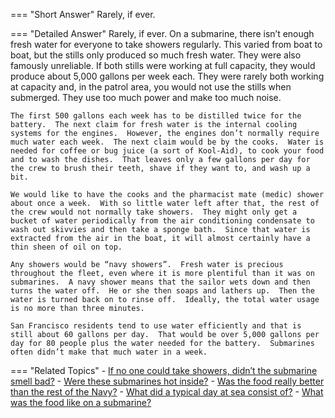 
=== "Short Answer"
    Rarely, if ever.

=== "Detailed Answer"
    Rarely, if ever.  On a submarine, there isn’t enough fresh water for everyone to take showers regularly.  This varied from boat to boat, but the stills only produced so much fresh water.  They were also famously unreliable.  If both stills were working at full capacity, they would produce about 5,000 gallons per week each.  They were rarely both working at capacity and, in the patrol area, you would not use the stills when submerged.  They use too much power and make too much noise.

    The first 500 gallons each week has to be distilled twice for the battery.  The next claim for fresh water is the internal cooling systems for the engines.  However, the engines don’t normally require much water each week.  The next claim would be by the cooks.  Water is needed for coffee or bug juice (a sort of Kool-Aid), to cook your food and to wash the dishes.  That leaves only a few gallons per day for the crew to brush their teeth, shave if they want to, and wash up a bit.

    We would like to have the cooks and the pharmacist mate (medic) shower about once a week.  With so little water left after that, the rest of the crew would not normally take showers.  They might only get a bucket of water periodically from the air conditioning condensate to wash out skivvies and then take a sponge bath.  Since that water is extracted from the air in the boat, it will almost certainly have a thin sheen of oil on top.

    Any showers would be “navy showers”.  Fresh water is precious throughout the fleet, even where it is more plentiful than it was on submarines.  A navy shower means that the sailor wets down and then turns the water off.  He or she then soaps and lathers up.  Then the water is turned back on to rinse off.  Ideally, the total water usage is no more than three minutes.

    San Francisco residents tend to use water efficiently and that is still about 60 gallons per day.  That would be over 5,000 gallons per day for 80 people plus the water needed for the battery.  Submarines often didn’t make that much water in a week.

=== "Related Topics"
    - [If no one could take showers, didn’t the submarine smell bad?](../FAQs/if-no-one-could-take-showers-didnt-the-submarine-smell-bad.md)
    - [Were these submarines hot inside?](../FAQs/were-these-submarines-hot-inside.md)
    - [Was the food really better than the rest of the Navy?](../FAQs/was-the-food-really-better-than-the-rest-of-the-navy.md)
    - [What did a typical day at sea consist of?](../FAQs/what-did-a-typical-day-at-sea-consist-of.md)
    - [What was the food like on a submarine?](../FAQs/what-was-the-food-like-on-a-submarine.md)
